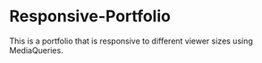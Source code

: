 # Responsive-Portfolio

This is a portfolio that is responsive to different viewer sizes using MediaQueries.
